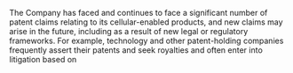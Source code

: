 The Company has faced and continues to face a significant number of patent claims relating to its cellular-enabled products, and
new  claims  may  arise  in  the  future,  including  as  a  result  of  new  legal  or  regulatory  frameworks.  For  example,  technology  and
other  patent-holding  companies  frequently  assert  their  patents  and  seek  royalties  and  often  enter  into  litigation  based  on